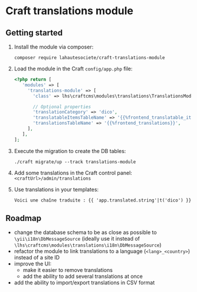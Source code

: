 # Craft translations module

## Getting started

1. Install the module via composer: 
    
    ```shell
    composer require lahautesociete/craft-translations-module
    ```

2. Load the module in the Craft `config/app.php` file:
    
    ````php
    <?php return [
       'modules' => [
         'translations-module' => [ 
           'class' => lhs\craftcms\modules\translations\TranslationsModule::class,
   
           // Optional properties
           'translationCategory' => 'dico',
           'translatableItemsTableName' => '{{%frontend_translatable_items}}',
           'translationsTableName' => '{{%frontend_translations}}',
         ],
       ],
   ];
    ````

3. Execute the migration to create the DB tables:

    ````shell
   ./craft migrate/up --track translations-module
    ````

4. Add some translations in the Craft control panel: `<craftUrl>/admin/translations`

5. Use translations in your templates:

    ````twig
    Voici une chaîne traduite : {{ 'app.translated.string'|t('dico') }}
    ````

## Roadmap

- change the database schema to be as close as possible to `\yii\i18n\DbMessageSource` 
  (ideally use it instead of `\lhs\craftcms\modules\translations\i18n\DbMessageSource`)
- refactor the module to link translations to a language (`<lang>_<country>`) instead of a site ID
- improve the UI:
  - make it easier to remove translations
  - add the ability to add several translations at once
- add the ability to import/export translations in CSV format

